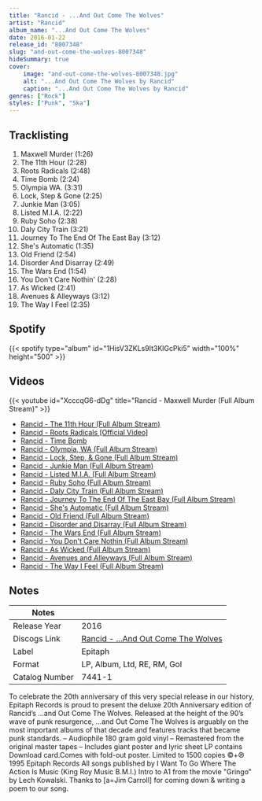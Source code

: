 ```yaml
---
title: "Rancid - ...And Out Come The Wolves"
artist: "Rancid"
album_name: "...And Out Come The Wolves"
date: 2016-01-22
release_id: "8007348"
slug: "and-out-come-the-wolves-8007348"
hideSummary: true
cover:
    image: "and-out-come-the-wolves-8007348.jpg"
    alt: "...And Out Come The Wolves by Rancid"
    caption: "...And Out Come The Wolves by Rancid"
genres: ["Rock"]
styles: ["Punk", "Ska"]
---
```

## Tracklisting
1. Maxwell Murder (1:26)
2. The 11th Hour (2:28)
3. Roots Radicals (2:48)
4. Time Bomb (2:24)
5. Olympia WA. (3:31)
6. Lock, Step & Gone (2:25)
7. Junkie Man (3:05)
8. Listed M.I.A. (2:22)
9. Ruby Soho (2:38)
10. Daly City Train (3:21)
11. Journey To The End Of The East Bay (3:12)
12. She's Automatic (1:35)
13. Old Friend (2:54)
14. Disorder And Disarray (2:49)
15. The Wars End (1:54)
16. You Don't Care Nothin' (2:28)
17. As Wicked (2:41)
18. Avenues & Alleyways (3:12)
19. The Way I Feel (2:35)
## Spotify
{{< spotify type="album" id="1HisV3ZKLs9It3KlGcPki5" width="100%" height="500" >}}

## Videos
{{< youtube id="XcccqG6-dDg" title="Rancid - Maxwell Murder (Full Album Stream)" >}}
- [Rancid - The 11th Hour (Full Album Stream)](https://www.youtube.com/watch?v=Ly5-hv5-iTU)
- [Rancid - Roots Radicals [Official Video]](https://www.youtube.com/watch?v=wpzkGQhftMw)
- [Rancid - Time Bomb](https://www.youtube.com/watch?v=DhKHAopx7D0)
- [Rancid - Olympia, WA (Full Album Stream)](https://www.youtube.com/watch?v=j5HZ5Bd6DUY)
- [Rancid - Lock, Step, & Gone (Full Album Stream)](https://www.youtube.com/watch?v=O-vzicKAUTY)
- [Rancid - Junkie Man (Full Album Stream)](https://www.youtube.com/watch?v=gXXT2KvhwZs)
- [Rancid - Listed M.I.A. (Full Album Stream)](https://www.youtube.com/watch?v=Azlr8By0lFw)
- [Rancid - Ruby Soho (Full Album Stream)](https://www.youtube.com/watch?v=58JtsAkRfNs)
- [Rancid - Daly City Train (Full Album Stream)](https://www.youtube.com/watch?v=C6VRRaK-Srw)
- [Rancid - Journey To The End Of The East Bay (Full Album Stream)](https://www.youtube.com/watch?v=0DrLoalgK3g)
- [Rancid - She's Automatic (Full Album Stream)](https://www.youtube.com/watch?v=J3hAkO5aD08)
- [Rancid - Old Friend (Full Album Stream)](https://www.youtube.com/watch?v=PV1NwV7DrAc)
- [Rancid - Disorder and Disarray (Full Album Stream)](https://www.youtube.com/watch?v=h6JRureYAAE)
- [Rancid - The Wars End (Full Album Stream)](https://www.youtube.com/watch?v=OAtiHyzweFA)
- [Rancid - You Don't Care Nothin (Full Album Stream)](https://www.youtube.com/watch?v=bDzzicN1mLU)
- [Rancid - As Wicked (Full Album Stream)](https://www.youtube.com/watch?v=g6lFcG7IAt8)
- [Rancid - Avenues and Alleyways (Full Album Stream)](https://www.youtube.com/watch?v=kInWnJ9et1s)
- [Rancid - The Way I Feel (Full Album Stream)](https://www.youtube.com/watch?v=X7sILDfQXdk)

## Notes
| Notes          |             |
| ---------------| ----------- |
| Release Year   | 2016 |
| Discogs Link   | [Rancid - ...And Out Come The Wolves](https://www.discogs.com/release/8007348-Rancid-And-Out-Come-The-Wolves) |
| Label          | Epitaph |
| Format         | LP, Album, Ltd, RE, RM, Gol |
| Catalog Number | 7441-1 |

To celebrate the 20th anniversary of this very special release in our history, Epitaph Records is proud to present the deluxe 20th Anniversary edition of Rancid’s …and Out Come The Wolves. Released at the height of the 90’s wave of punk resurgence, …and Out Come The Wolves is arguably on the most important albums of that decade and features tracks that became punk standards. – Audiophile 180 gram gold vinyl – Remastered from the original master tapes – Includes giant poster and lyric sheet LP contains Download card.Comes with fold-out poster. Limited to 1500 copies  ©+℗ 1995 Epitaph Records All songs published by I Want To Go Where The Action Is Music (King Roy Music B.M.I.)  Intro to A1 from the movie "Gringo" by Lech Kowalski. Thanks to [a=Jim Carroll] for coming down & writing a poem to our song.
